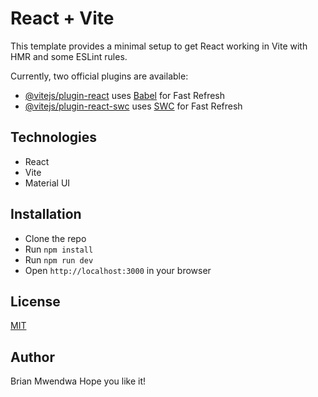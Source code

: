 # React + Vite

This template provides a minimal setup to get React working in Vite with HMR and some ESLint rules.

Currently, two official plugins are available:

- [@vitejs/plugin-react](https://github.com/vitejs/vite-plugin-react/blob/main/packages/plugin-react/README.md) uses [Babel](https://babeljs.io/) for Fast Refresh
- [@vitejs/plugin-react-swc](https://github.com/vitejs/vite-plugin-react-swc) uses [SWC](https://swc.rs/) for Fast Refresh

## Technologies

- React
- Vite
- Material UI

## Installation

- Clone the repo
- Run `npm install`
- Run `npm run dev`
- Open `http://localhost:3000` in your browser

## License

[MIT](https://choosealicense.com/licenses/mit/)

## Author

Brian Mwendwa
Hope you like it!
